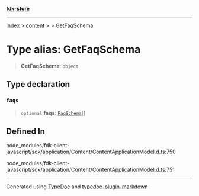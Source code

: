 [**fdk-store**](../../../README.md)
***

[Index](../../../API.md) > [content](../../README.md) > [<internal>](../README.md) > GetFaqSchema

# Type alias: GetFaqSchema

> **GetFaqSchema**: `object`

## Type declaration

### `faqs`

> `optional` **faqs**: [`FaqSchema`](type-alias.FaqSchema.md)[]

## Defined In

node\_modules/fdk-client-javascript/sdk/application/Content/ContentApplicationModel.d.ts:750

node\_modules/fdk-client-javascript/sdk/application/Content/ContentApplicationModel.d.ts:751

***
Generated using [TypeDoc](https://typedoc.org/) and [typedoc-plugin-markdown](https://www.npmjs.com/package/typedoc-plugin-markdown)
